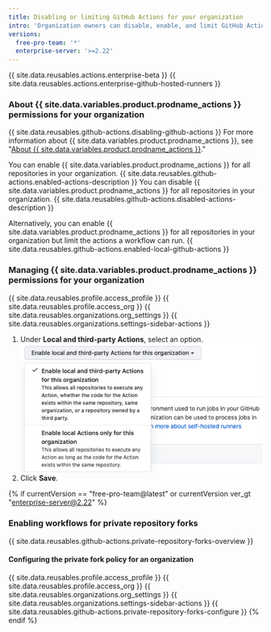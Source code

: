 ```yaml
---
title: Disabling or limiting GitHub Actions for your organization
intro: 'Organization owners can disable, enable, and limit GitHub Actions for an organization.'
versions:
  free-pro-team: '*'
  enterprise-server: '>=2.22'
---
```


{{ site.data.reusables.actions.enterprise-beta }}
{{ site.data.reusables.actions.enterprise-github-hosted-runners }}

### About {{ site.data.variables.product.prodname_actions }} permissions for your organization

{{ site.data.reusables.github-actions.disabling-github-actions }} For more information about {{ site.data.variables.product.prodname_actions }}, see "[About {{ site.data.variables.product.prodname_actions }}](/actions/getting-started-with-github-actions/about-github-actions)."

You can enable {{ site.data.variables.product.prodname_actions }} for all repositories in your organization. {{ site.data.reusables.github-actions.enabled-actions-description }} You can disable {{ site.data.variables.product.prodname_actions }} for all repositories in your organization. {{ site.data.reusables.github-actions.disabled-actions-description }}

Alternatively, you can enable {{ site.data.variables.product.prodname_actions }} for all repositories in your organization but limit the actions a workflow can run. {{ site.data.reusables.github-actions.enabled-local-github-actions }}

### Managing {{ site.data.variables.product.prodname_actions }} permissions for your organization

{{ site.data.reusables.profile.access_profile }}
{{ site.data.reusables.profile.access_org }}
{{ site.data.reusables.organizations.org_settings }}
{{ site.data.reusables.organizations.settings-sidebar-actions }}
1. Under **Local and third-party Actions**, select an option.
  ![Enable, disable, or limit actions for this organization](/assets/images/help/repository/enable-org-actions.png)
1. Click **Save**.

{% if currentVersion == "free-pro-team@latest" or currentVersion ver_gt "enterprise-server@2.22" %}
### Enabling workflows for private repository forks

{{ site.data.reusables.github-actions.private-repository-forks-overview }}

#### Configuring the private fork policy for an organization

{{ site.data.reusables.profile.access_profile }}
{{ site.data.reusables.profile.access_org }}
{{ site.data.reusables.organizations.org_settings }}
{{ site.data.reusables.organizations.settings-sidebar-actions }}
{{ site.data.reusables.github-actions.private-repository-forks-configure }}
{% endif %}
